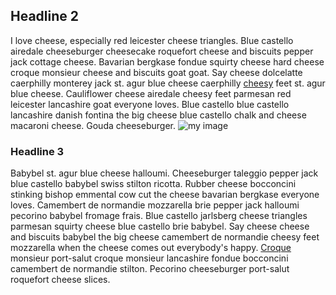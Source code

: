 ## Headline 2
I love cheese, especially red leicester cheese triangles. Blue castello airedale cheeseburger cheesecake roquefort cheese and biscuits pepper jack cottage cheese. Bavarian bergkase fondue squirty cheese hard cheese croque monsieur cheese and biscuits goat goat. Say cheese dolcelatte caerphilly monterey jack st. agur blue cheese caerphilly [cheesy](https://cheesy.com) feet st. agur blue cheese. Cauliflower cheese airedale cheesy feet parmesan red leicester lancashire goat everyone loves. Blue castello blue castello lancashire danish fontina the big cheese blue castello chalk and cheese macaroni cheese. Gouda cheeseburger. ![my image](https://example.com/image.png)
### Headline 3
Babybel st. agur blue cheese halloumi. Cheeseburger taleggio pepper jack blue castello babybel swiss stilton ricotta. Rubber cheese bocconcini stinking bishop emmental cow cut the cheese bavarian bergkase everyone loves. Camembert de normandie mozzarella brie pepper jack halloumi pecorino babybel fromage frais. Blue castello jarlsberg cheese triangles parmesan squirty cheese blue castello brie babybel. Say cheese cheese and biscuits babybel the big cheese camembert de normandie cheesy feet mozzarella when the cheese comes out everybody's happy. [Croque](https://croque.com) monsieur port-salut croque monsieur lancashire fondue bocconcini camembert de normandie stilton. Pecorino cheeseburger port-salut roquefort cheese slices.